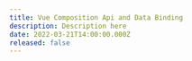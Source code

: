 ```yaml
---
title: Vue Composition Api and Data Binding
description: Description here
date: 2022-03-21T14:00:00.000Z
released: false
---
```

